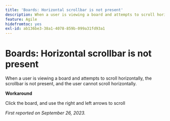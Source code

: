 ```yaml
---
title: 'Boards: Horizontal scrollbar is not present'
description: When a user is viewing a board and attempts to scroll horizontally, the scrollbar is not present, and the user cannot scroll horizontally.
feature: Agile
hidefromtoc: yes
exl-id: ab136be3-38a1-4078-859b-099a31fd93a1
---
```

# Boards: Horizontal scrollbar is not present

<!--Reopened Sept 26, 2023-->

When a user is viewing a board and attempts to scroll horizontally, the scrollbar is not present, and the user cannot scroll horizontally.

**Workaround**

Click the board, and use the right and left arrows to scroll

_First reported on September 26, 2023._
